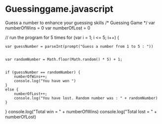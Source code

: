 # Guessinggame.javascript
Guess a number to enhance your guessing skills
/* Guessing Game */
var numberOfWins = 0
var numberOfLost = 0

// run the program for 5 times 
for (var i = 1; i <= 5; i++) {

  
    var guessNumber = parseInt(prompt("Guess a number from 1 to 5 : "))

    
    var randomNumber = Math.floor(Math.random() * 5) + 1;


    if (guessNumber == randomNumber) {
        numberOfWins++;
        console.log("You have won ")
    }
    else {
        numberOfLost++;
        console.log("You have lost. Random number was : " + randomNumber)
    }
}
console.log("Total win = " + numberOfWins)
console.log("Total lost = " + numberOfLost)
